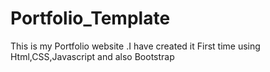 # Portfolio_Template
This is my Portfolio website .I have created it First time using Html,CSS,Javascript and also Bootstrap
